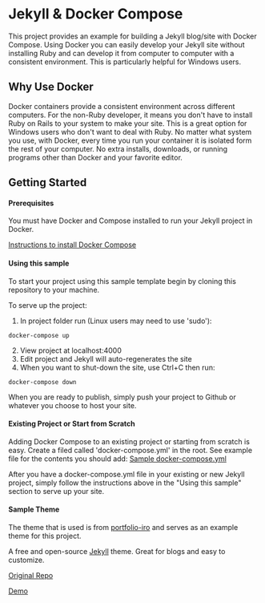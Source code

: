 # Jekyll & Docker Compose

This project provides an example for building a Jekyll blog/site with Docker Compose. Using Docker you can easily
develop your Jekyll site without installing Ruby and can develop it from computer to computer with a consistent
environment.  This is particularly helpful for Windows users.

## Why Use Docker

Docker containers provide a consistent environment across different computers.  For the non-Ruby developer, it means you don't have to install Ruby on Rails to your system to make your site.  This is a great option for Windows users who don't want to deal with Ruby.  No matter what system you use, with Docker, every time you run your container it is isolated form the rest of your computer.  No extra installs, downloads, or running programs other than Docker and your favorite editor.

## Getting Started

#### Prerequisites
 You must have Docker and Compose installed to run your Jekyll project in Docker.

 [Instructions to install Docker Compose](https://docs.docker.com/compose/install/)

#### Using this sample

To start your project using this sample template begin by cloning this repository to your machine.

To serve up the project:
1) In project folder run (Linux users may need to use 'sudo'):
```
docker-compose up
```
2) View project at localhost:4000
3) Edit project and Jekyll will auto-regenerates the site
4) When you want to shut-down the site, use Ctrl+C then run:
```
docker-compose down
```

When you are ready to publish, simply push your project to Github or whatever you choose to host your site.

#### Existing Project or Start from Scratch

Adding Docker Compose to an existing project or starting from scratch is easy.  Create a filed called 'docker-compose.yml' in the root.  See example file for the contents you should add: [Sample docker-compose.yml](https://github.com/joelt11753/Jekyll-and-Docker-Compose/blob/master/docker-compose.yml)

After you have a docker-compose.yml file in your existing or new Jekyll project, simply follow the instructions above in the "Using this sample" section to serve up your site.  

#### Sample Theme

The theme that is used is from [portfolio-iro](https://github.com/Bloc/portfolio-iro/) and serves as an example theme
for this project.

A free and open-source [Jekyll](http://jekyllrb.com) theme. Great for blogs and easy to customize.

[Original Repo](https://github.com/Bloc/portfolio-iro/)

[Demo](https://rohanchandra.github.io/type-theme/)

